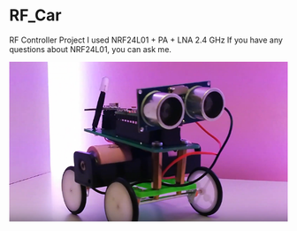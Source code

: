# RF_Car

RF Controller Project
I used NRF24L01 + PA + LNA 2.4 GHz
If you have any questions about NRF24L01, you can ask me.

![minicarproject](https://raw.githubusercontent.com/AHakan/RF_Car/master/Screenshot_20200615_002943.png)

